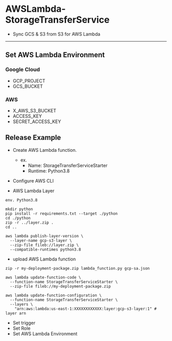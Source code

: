 # AWSLambda-StorageTransferService

* Sync GCS & S3 from S3 for AWS Lambda
---

## Set AWS Lambda Environment

### Google Cloud

* GCP_PROJECT
* GCS_BUCKET

### AWS

* X_AWS_S3_BUCKET
* ACCESS_KEY
* SECRET_ACCESS_KEY


## Release Example

* Create AWS Lambda function.
	* ex.
        * Name: StorageTransferServiceStarter
        * Runtime: Python3.8

* Configure AWS CLI

* AWS Lambda Layer

```
env. Python3.8

mkdir python
pip install -r requirements.txt --target ./python
cd ./python
zip -r ../layer.zip .
cd ..

aws lambda publish-layer-version \
  --layer-name gcp-s3-layer \
  --zip-file fileb://layer.zip \
  --compatible-runtimes python3.8
```

* upload AWS Lambda function

```
zip -r my-deployment-package.zip lambda_function.py gcp-sa.json

aws lambda update-function-code \
  --function-name StorageTransferServiceStarter \
  --zip-file fileb://my-deployment-package.zip

aws lambda update-function-configuration \
  --function-name StorageTransferServiceStarter \
  --layers \
    "arn:aws:lambda:us-east-1:XXXXXXXXXXXX:layer:gcp-s3-layer:1" # layer arn
```

* Set trigger
* Set Role
* Set AWS Lambda Environment
